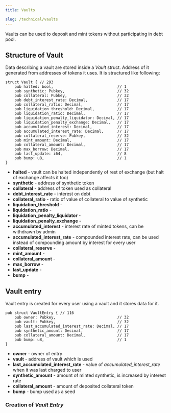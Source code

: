 ```yaml
---
title: Vaults 

slug: /technical/vaults
---
```


Vaults can be used to deposit and mint tokens without participating in debt pool. 


## Structure of Vault
Data describing a vault are stored inside a _Vault_ struct. Address of it generated from addresses of tokens it uses. It is structured like following: 

    struct Vault { // 293
        pub halted: bool,                            // 1
        pub synthetic: Pubkey,                       // 32
        pub collateral: Pubkey,                      // 32
        pub debt_interest_rate: Decimal,             // 17
        pub collateral_ratio: Decimal,               // 17
        pub liquidation_threshold: Decimal,          // 17
        pub liquidation_ratio: Decimal,              // 17
        pub liquidation_penalty_liquidator: Decimal, // 17
        pub liquidation_penalty_exchange: Decimal,   // 17
        pub accumulated_interest: Decimal,           // 17
        pub accumulated_interest_rate: Decimal,      // 17
        pub collateral_reserve: Pubkey,              // 32
        pub mint_amount: Decimal,                    // 17
        pub collateral_amount: Decimal,              // 17
        pub max_borrow: Decimal,                     // 17
        pub last_update: i64,                        // 8
        pub bump: u8,                                // 1
    }

  * **halted** - vault can be halted independently of rest of exchange (but halt of exchange affects it too)
  * **synthetic** - address of synthetic token
  * **collateral** - address of token used as collateral
  * **debt_interest_rate** - interest on debt 
  * **collateral_ratio** - ratio of value of collateral to value of synthetic
  * **liquidation_threshold** - 
  * **liquidation_ratio** - 
  * **liquidation_penalty_liquidator** - 
  * **liquidation_penalty_exchange** - 
  * **accumulated_interest** - interest rate of minted tokens, can be withdrawn by admin
  * **accumulated_interest_rate** - compounded interest rate, can be used instead of compounding amount by interest for every user
  * **collateral_reserve** - 
  * **mint_amount** - 
  * **collateral_amount** - 
  * **max_borrow** - 
  * **last_update** - 
  * **bump** - 


## Vault entry

Vault entry is created for every user using a vault and it stores data for it.

    pub struct VaultEntry { // 116
        pub owner: Pubkey,                           // 32
        pub vault: Pubkey,                           // 32
        pub last_accumulated_interest_rate: Decimal, // 17
        pub synthetic_amount: Decimal,               // 17
        pub collateral_amount: Decimal,              // 17
        pub bump: u8,                                // 1
    }
  
  * **owner** - owner of entry
  * **vault** - address of vault which is used
  * **last_accumulated_interest_rate** - value of *accumulated_interest_rate* when it was last charged to user
  * **synthetic_amount** - amount of minted synthetic, is increased by interest rate
  * **collateral_amount** - amount of deposited collateral token
  * **bump** - bump used as a seed

### Creation of _Vault Entry_